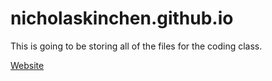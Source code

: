 # nicholaskinchen.github.io
This is going to be storing all of the files for the coding class.

<a href="/projects/first-website/index.html"> Website </a>
